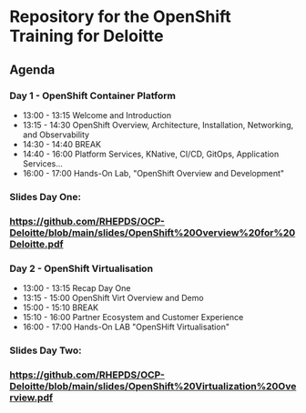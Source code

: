 # Repository for the OpenShift Training for Deloitte

## Agenda

### Day 1 - OpenShift Container Platform

+ 13:00 - 13:15 Welcome and Introduction
+ 13:15 - 14:30 OpenShift Overview, Architecture, Installation, Networking, and Observability
+ 14:30 - 14:40 BREAK
+ 14:40 - 16:00 Platform Services, KNative, CI/CD, GitOps, Application Services...
+ 16:00 - 17:00 Hands-On Lab, "OpenShift Overview and Development"

### Slides Day One: 
### https://github.com/RHEPDS/OCP-Deloitte/blob/main/slides/OpenShift%20Overview%20for%20Deloitte.pdf

### Day 2 - OpenShift Virtualisation 

+ 13:00 - 13:15 Recap Day One
+ 13:15 - 15:00 OpenShift Virt Overview and Demo
+ 15:00 - 15:10 BREAK
+ 15:10 - 16:00 Partner Ecosystem and Customer Experience
+ 16:00 - 17:00 Hands-On LAB "OpenSHift Virtualisation"

### Slides Day Two: 
### https://github.com/RHEPDS/OCP-Deloitte/blob/main/slides/OpenShift%20Virtualization%20Overview.pdf
